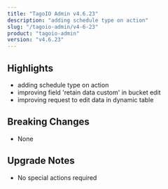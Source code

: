 ```yaml
---
title: "TagoIO Admin v4.6.23"
description: "adding schedule type on action"
slug: "/tagoio-admin/v4-6-23"
product: "tagoio-admin"
version: "v4.6.23"
---
```


## Highlights

- adding schedule type on action
- improving field 'retain data custom' in bucket edit
- improving request to edit data in dynamic table

## Breaking Changes

- None

## Upgrade Notes

- No special actions required
